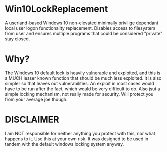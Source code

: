 # Win10LockReplacement
A userland-based Windows 10 non-elevated minimally privilige dependant local user logon functionality replacement. Disables access to filesystem from user and ensures multiple programs that could be considered "private" stay closed.
# Why?
The Windows 10 default lock is heavily vulnerable and exploited, and this is a MUCH lesser known function that should be much less exploited. it is also simpler so that leaves out vulnerabilities. An exploit in most cases would have to be run after the fact, which would be very difficult to do. Also jsut a simple locking mechanism, not really made for security. Will protect you from your average joe though.
# DISCLAIMER
I am NOT responsible for neither anything you protect with this, nor what happens to it. Use this at your own risk. It was designed to be used in tandem with the default windows locking system anyway.

